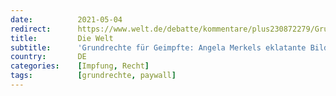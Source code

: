 ```yaml
---
date:          2021-05-04
redirect:      https://www.welt.de/debatte/kommentare/plus230872279/Grundrechte-fuer-Geimpfte-Angela-Merkels-eklatante-Bildungsluecken.html
title:         Die Welt
subtitle:      'Grundrechte für Geimpfte: Angela Merkels eklatante Bildungslücken'
country:       DE
categories:    [Impfung, Recht]
tags:          [grundrechte, paywall]
---
```

